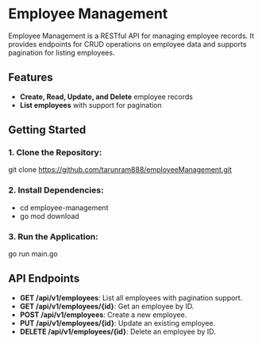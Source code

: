 # Employee Management

Employee Management is a RESTful API for managing employee records. It provides endpoints for CRUD operations on employee data and supports pagination for listing employees.

## Features

- **Create, Read, Update, and Delete** employee records
- **List employees** with support for pagination


## Getting Started

### 1. Clone the Repository:
git clone https://github.com/tarunram888/employeeManagement.git


### 2. Install Dependencies:
- cd employee-management
- go mod download


### 3. Run the Application:
go run main.go


## API Endpoints

- **GET /api/v1/employees**: List all employees with pagination support.
- **GET /api/v1/employees/{id}**: Get an employee by ID.
- **POST /api/v1/employees**: Create a new employee.
- **PUT /api/v1/employees/{id}**: Update an existing employee.
- **DELETE /api/v1/employees/{id}**: Delete an employee by ID.




